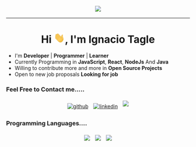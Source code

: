 <p align="center">
  <img src="https://github.com/thompsonemerson/thompsonemerson/raw/master/cover-thompson.png" height="200"/>
</p>
<hr>
<h1 align="center">Hi <img src="https://raw.githubusercontent.com/ABSphreak/ABSphreak/master/gifs/Hi.gif" width="30px">, I'm Ignacio Tagle</h1>
<p align="center">

</p>
</p>

<p align="center">
</p>

-   I'm **Developer** | **Programmer** | **Learner**
-   Currently Programming in **JavaScript**, **React**, **NodeJs** And **Java**
-   Willing to contribute more and more in **Open Source Projects**
-   Open to new job proposals **Looking for job**

### Feel Free to Contact me.....

<p align="center">
	<a href="https://github.com/Cba-bit"><img alt="github" width="10%" style="padding:5px" src="https://img.icons8.com/clouds/100/000000/github.png"/></a>
	<a href="https://www.linkedin.com/in/ignacio-tagle/"><img alt="linkedin" width="10%" style="padding:5px" src="https://img.icons8.com/clouds/100/000000/linkedin.png"/></a>
    <a href="mailto: ignaciotagle26@gmail.com"><img width="10%" style="padding:5px" src="https://img.icons8.com/clouds/344/gmail.png"/></a>
</p>

### Programming Languages....

<p align="center">
	<img width="10%" style="padding:5px" src="https://img.icons8.com/color/144/000000/javascript.png"/>
	<img width="10%" style="padding:5px" src="https://img.icons8.com/plasticine/344/react.png"/>
	<img width="10%" style="padding:5px" src="https://img.icons8.com/color/344/nodejs.png"/>
</p>
